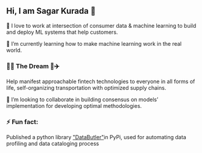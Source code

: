 ## Hi, I am Sagar Kurada 👋

🔭  I love to work at intersection of consumer data & machine learning to build and deploy ML systems that help customers.

🌱  I’m currently learning how to make machine learning work in the real world. 

### 🚀🤖 The Dream 🤖✈️

Help manifest approachable fintech technologies to everyone in all forms of life, self-organizing transportation with optimized supply chains. 

👯  I’m looking to collaborate in building consensus on models’ implementation for developing optimal methodologies.
 
### ⚡ Fun fact:

Published a python library ["DataButler"](https://pypi.org/project/data-butler/)in PyPi, used for automating data profiling and data cataloging process


